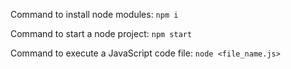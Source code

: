 Command to install node modules: `npm i`
<br/>

Command to start a node project: `npm start`
<br/>

Command to execute a JavaScript code file: `node <file_name.js>`

